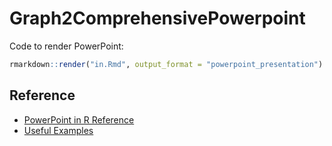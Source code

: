 # Graph2ComprehensivePowerpoint

Code to render PowerPoint:

```r
rmarkdown::render("in.Rmd", output_format = "powerpoint_presentation")
```

## Reference

- [PowerPoint in R Reference](https://support.rstudio.com/hc/en-us/articles/360004672913-Rendering-PowerPoint-Presentations-with-RStudio)
- [Useful Examples](https://github.com/sol-eng/powerpoint)